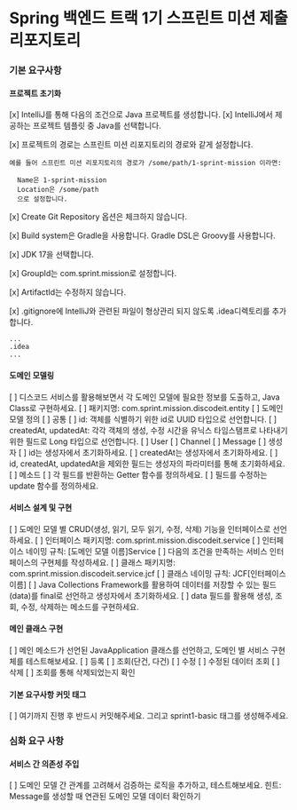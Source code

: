 # Spring 백엔드 트랙 1기 스프린트 미션 제출 리포지토리

### 기본 요구사항

#### 프로젝트 초기화

[x] IntelliJ를 통해 다음의 조건으로 Java 프로젝트를 생성합니다.
  [x]  IntelliJ에서 제공하는 프로젝트 템플릿 중 Java를 선택합니다.

  [x]  프로젝트의 경로는 스프린트 미션 리포지토리의 경로와 같게 설정합니다.

    예를 들어 스프린트 미션 리포지토리의 경로가 /some/path/1-sprint-mission 이라면:

      Name은 1-sprint-mission
      Location은 /some/path
      으로 설정합니다.

  [x]  Create Git Repository 옵션은 체크하지 않습니다.

  [x]  Build system은 Gradle을 사용합니다. Gradle DSL은 Groovy를 사용합니다.
  
  [x]  JDK 17을 선택합니다.
  
  [x]  GroupId는 com.sprint.mission로 설정합니다.
  
  [x]  ArtifactId는 수정하지 않습니다.
  
  [x]  .gitignore에 IntelliJ와 관련된 파일이 형상관리 되지 않도록 .idea디렉토리를 추가합니다.

```
...
.idea
...
```

#### 도메인 모델링
  [ ] 디스코드 서비스를 활용해보면서 각 도메인 모델에 필요한 정보를 도출하고, Java Class로 구현하세요.
    [ ] 패키지명: com.sprint.mission.discodeit.entity
    [ ] 도메인 모델 정의
      [ ] 공통
        [ ] id: 객체를 식별하기 위한 id로 UUID 타입으로 선언합니다.
        [ ] createdAt, updatedAt: 각각 객체의 생성, 수정 시간을 유닉스 타임스탬프로 나타내기 위한 필드로 Long 타입으로 선언합니다.
      [ ] User
      [ ] Channel
      [ ] Message
    [ ] 생성자
      [ ] id는 생성자에서 초기화하세요.
      [ ] createdAt는 생성자에서 초기화하세요.
      [ ] id, createdAt, updatedAt을 제외한 필드는 생성자의 파라미터를 통해 초기화하세요.
    [ ] 메소드
      [ ] 각 필드를 반환하는 Getter 함수를 정의하세요.
      [ ] 필드를 수정하는 update 함수를 정의하세요.

#### 서비스 설계 및 구현
  [ ] 도메인 모델 별 CRUD(생성, 읽기, 모두 읽기, 수정, 삭제) 기능을 인터페이스로 선언하세요.
    [ ] 인터페이스 패키지명: com.sprint.mission.discodeit.service
    [ ] 인터페이스 네이밍 규칙: [도메인 모델 이름]Service
  [ ] 다음의 조건을 만족하는 서비스 인터페이스의 구현체를 작성하세요.
    [ ] 클래스 패키지명: com.sprint.mission.discodeit.service.jcf
    [ ] 클래스 네이밍 규칙: JCF[인터페이스 이름]
    [ ] Java Collections Framework를 활용하여 데이터를 저장할 수 있는 필드(data)를 final로 선언하고 생성자에서 초기화하세요.
    [ ] data 필드를 활용해 생성, 조회, 수정, 삭제하는 메소드를 구현하세요.

#### 메인 클래스 구현
  [ ] 메인 메소드가 선언된 JavaApplication 클래스를 선언하고, 도메인 별 서비스 구현체를 테스트해보세요.
    [ ] 등록
    [ ] 조회(단건, 다건)
    [ ] 수정
    [ ] 수정된 데이터 조회
    [ ] 삭제
    [ ] 조회를 통해 삭제되었는지 확인

#### 기본 요구사항 커밋 태그
  [ ] 여기까지 진행 후 반드시 커밋해주세요. 그리고 sprint1-basic 태그를 생성해주세요.

### 심화 요구 사항
#### 서비스 간 의존성 주입
  [ ] 도메인 모델 간 관계를 고려해서 검증하는 로직을 추가하고, 테스트해보세요.
    힌트: Message를 생성할 때 연관된 도메인 모델 데이터 확인하기
